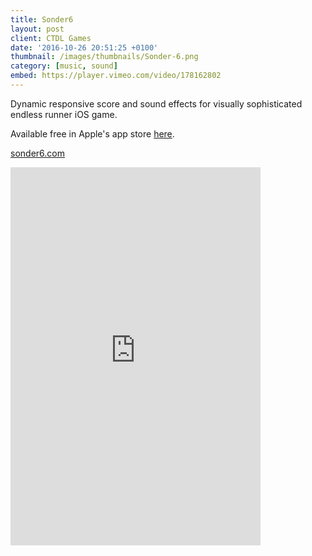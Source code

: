 ```yaml
---
title: Sonder6
layout: post
client: CTDL Games
date: '2016-10-26 20:51:25 +0100'
thumbnail: /images/thumbnails/Sonder-6.png
category: [music, sound]
embed: https://player.vimeo.com/video/178162802
---
```


Dynamic responsive score and sound effects for visually sophisticated endless runner iOS game.

Available free in Apple's app store [here](http://itunes.apple.com/us/app/sonder-6/id1137930049?mt=8).

[sonder6.com](www.sonder6.com)

<div id="bc"><iframe style="border: 0; width: 400px; height: 605px;" src="https://bandcamp.com/EmbeddedPlayer/album=3665381614/size=large/bgcol=ffffff/linkcol=333333/transparent=true/" seamless><a href="http://skillbard.bandcamp.com/album/sonder6-ost">Sonder6 OST by Skillbard</a></iframe></div>
